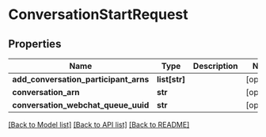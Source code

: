 # ConversationStartRequest

## Properties
Name | Type | Description | Notes
------------ | ------------- | ------------- | -------------
**add_conversation_participant_arns** | **list[str]** |  | [optional] 
**conversation_arn** | **str** |  | [optional] 
**conversation_webchat_queue_uuid** | **str** |  | [optional] 

[[Back to Model list]](../README.md#documentation-for-models) [[Back to API list]](../README.md#documentation-for-api-endpoints) [[Back to README]](../README.md)


